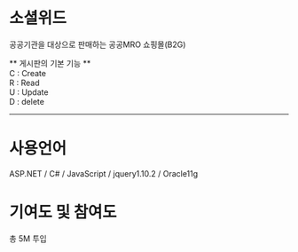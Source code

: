 # 소셜위드 
공공기관을 대상으로 판매하는 공공MRO 쇼핑몰(B2G)

** 게시판의 기본 기능 **<br>
C : Create<br>
R : Read<br>
U : Update<br>
D : delete<br>

----------------------------------------------------------------------------

# 사용언어
ASP.NET / C# / JavaScript / jquery1.10.2 / Oracle11g

# 기여도 및 참여도
총 5M 투입 



